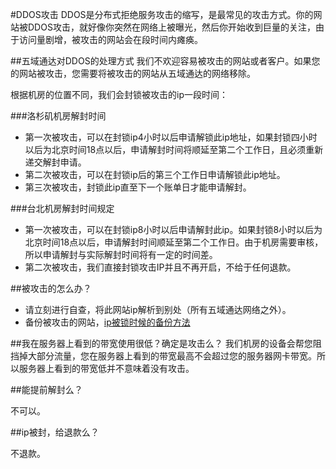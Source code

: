 <!-- --- tag: ddos abuse 政策 -->
#DDOS攻击
DDOS是分布式拒绝服务攻击的缩写，是最常见的攻击方式。你的网站被DDOS攻击，就好像你突然在网络上被曝光，然后你开始收到巨量的关注，由于访问量剧增，被攻击的网站会在段时间内瘫痪。

##五域通达对DDOS的处理方式
我们不欢迎容易被攻击的网站或者客户。如果您的网站被攻击，您需要将被攻击的网站从五域通达的网络移除。

根据机房的位置不同，我们会封锁被攻击的ip一段时间：

###洛杉矶机房解封时间

*  第一次被攻击，可以在封锁ip4小时以后申请解锁此ip地址，如果封锁四小时以后为北京时间18点以后，申请解封时间将顺延至第二个工作日，且必须重新递交解封申请。
*  第二次被攻击，可以在封锁ip后的第三个工作日申请解锁此ip地址。
*  第三次被攻击，封锁此ip直至下一个账单日才能申请解封。

###台北机房解封时间规定

*  第一次被攻击，可以在封锁ip8小时以后申请解封此ip。如果封锁8小时以后为北京时间18点以后，申请解封时间顺延至第二个工作日。由于机房需要审核，所以申请解封与实际解封时间将有一定的时间差。
*  第二次被攻击，我们直接封锁攻击IP并且不再开启，不给于任何退款。

##被攻击的怎么办？

*  请立刻进行自查，将此网站ip解析到别处（所有五域通达网络之外）。
*  备份被攻击的网站，[ip被锁时候的备份方法](/how-to-access-my-server-when-blocked)

##我在服务器上看到的带宽使用很低？确定是攻击么？
我们机房的设备会帮您阻挡掉大部分流量，您在服务器上看到的带宽最高不会超过您的服务器网卡带宽。所以服务器上看到的带宽低并不意味着没有攻击。

##能提前解封么？

不可以。

##ip被封，给退款么？

不退款。